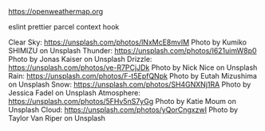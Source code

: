 https://openweathermap.org

eslint
prettier
parcel
context hook

Clear Sky: https://unsplash.com/photos/lNxMcE8mvIM Photo by Kumiko SHIMIZU on Unsplash
Thunder: https://unsplash.com/photos/I621uimW8p0 Photo by Jonas Kaiser on Unsplash
Drizzle: https://unsplash.com/photos/ve-R7PCjJDk Photo by Nick Nice on Unsplash
Rain: https://unsplash.com/photos/F-t5EpfQNpk Photo by Eutah Mizushima on Unsplash
Snow: https://unsplash.com/photos/SH4GNXNj1RA Photo by Jessica Fadel on Unsplash
Atmosphere: https://unsplash.com/photos/5FHv5nS7yGg Photo by Katie Moum on Unsplash
Cloud: https://unsplash.com/photos/yQorCngxzwI Photo by Taylor Van Riper on Unsplash
